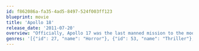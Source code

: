 ```yaml
---
id: f862086a-fa35-4ad5-8497-524f003ff123
blueprint: movie
title: 'Apollo 18'
release_date: '2011-07-20'
overview: "Officially, Apollo 17 was the last manned mission to the moon. But a year later in 1973, three American astronauts were sent on a secret mission to the moon funded by the US Department of Defense. What you are about to see is the actual footage which the astronauts captured on that mission. While NASA denies it's authenticity, others say it's the real reason we've never gone back to the moon."
genres: '[{"id": 27, "name": "Horror"}, {"id": 53, "name": "Thriller"}, {"id": 878, "name": "Science Fiction"}]'
---
```

